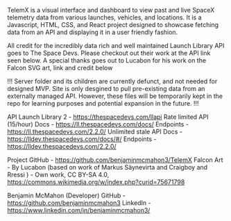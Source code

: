 TelemX is a visual interface and dashboard to view past and live SpaceX telemetry data from various launches, vehicles, and locations. It is a Javascript, HTML, CSS, and React project designed to showcase fetching data from an API and displaying it in a user friendly fashion.

All credit for the incredibly data rich and well maintained Launch Library API goes to The Space Devs. Please checkout out their work at the API link seen below. A special thanks goes out to Lucabon for his work on the Falcon SVG art, link and credit below

!!!
Server folder and its children are currently defunct, and not needed for designed MVP. Site is only desgined to pull pre-existing data from an externally managed API. However, these files will be temporarily kept in the repo for learning purposes and potential expansion in the future.
!!!

API
  Launch Library 2 - https://thespacedevs.com/llapi
  Rate limited API (15/hour)
    Docs - https://ll.thespacedevs.com/docs/
    Endpoints - https://ll.thespacedevs.com/2.2.0/
  Unlimited stale API
    Docs - https://lldev.thespacedevs.com/docs/#/
    Endpoints - https://lldev.thespacedevs.com/2.2.0/

Project 
  GitHub - https://github.com/benjaminmcmahon3/TelemX
  Falcon Art - By Lucabon (based on work of Markus Säynevirta and Craigboy and Rressi ) - Own work, CC BY-SA 4.0, https://commons.wikimedia.org/w/index.php?curid=75671798

Benjamin McMahon (Developer)
  GitHub - https://github.com/benjaminmcmahon3
  LinkedIn - https://www.linkedin.com/in/benjaminmcmahon3/
